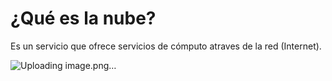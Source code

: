# ¿Qué es la nube?

Es un servicio que ofrece servicios de cómputo atraves de la red (Internet).

![Uploading image.png…]()

